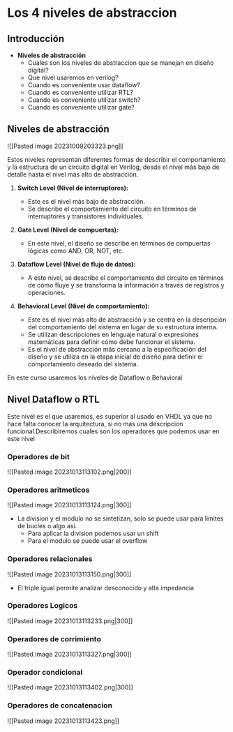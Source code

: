 
# Los 4 niveles de abstraccion
## Introducción

- **Niveles de abstracción**
	- Cuales son los niveles de abstraccion que se manejan en diseño digital?
	- Que nivel usaremos en verilog?
	- Cuando es conveniente usar dataflow?
	- Cuando es conveniente utilizar RTL?
	- Cuando es conveniente utilizar switch?
	- Cuando es conveniente utilizar gate?




## Niveles de abstracción
![[Pasted image 20231009203323.png]]

 Estos niveles representan diferentes formas de describir el comportamiento y la estructura de un circuito digital en Verilog, desde el nivel más bajo de detalle hasta el nivel más alto de abstracción.

1. **Switch Level (Nivel de interruptores):**
   - Este es el nivel más bajo de abstracción.
   - Se describe el comportamiento del circuito en términos de interruptores y transistores individuales.
2. **Gate Level (Nivel de compuertas):**
   - En este nivel, el diseño se describe en términos de compuertas lógicas como AND, OR, NOT, etc.

3. **Dataflow Level (Nivel de flujo de datos):**
   - A este nivel, se describe el comportamiento del circuito en términos de cómo fluye y se transforma la información a través de registros y operaciones.

4. **Behavioral Level (Nivel de comportamiento):**
   - Este es el nivel más alto de abstracción y se centra en la descripción del comportamiento del sistema en lugar de su estructura interna.
   - Se utilizan descripciones en lenguaje natural o expresiones matemáticas para definir cómo debe funcionar el sistema.
   - Es el nivel de abstracción más cercano a la especificación del diseño y se utiliza en la etapa inicial de diseño para definir el comportamiento deseado del sistema.


En este curso usaremos los niveles de Dataflow o Behavioral



## Nivel Dataflow o RTL
Este nivel es el que usaremos, es superior al usado en VHDL ya que no hace falta conocer la arquitectura, si no mas una descripcion funcional.Describiremos cuales son los operadores que podemos usar en este nivel

### Operadores de bit
![[Pasted image 20231013113102.png|200]]
### Operadores aritmeticos
![[Pasted image 20231013113124.png|300]]
- La division y el modulo no se sintetizan, solo se puede usar para limites de bucles o algo asi.
	- Para aplicar la division podemos usar un shift
	- Para el modulo se puede usar el overflow
### Operadores relacionales
![[Pasted image 20231013113150.png|300]]
- El triple igual permite analizar desconocido y alta impedancia

### Operadores Logicos
![[Pasted image 20231013113233.png|300]]



### Operadores de corrimiento
![[Pasted image 20231013113327.png|300]]


### Operador condicional
![[Pasted image 20231013113402.png|300]]


### Operadores de concatenacion
![[Pasted image 20231013113423.png]]
